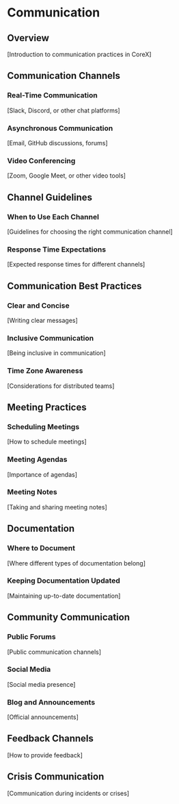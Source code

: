 # Communication

## Overview
[Introduction to communication practices in CoreX]

## Communication Channels

### Real-Time Communication
[Slack, Discord, or other chat platforms]

### Asynchronous Communication
[Email, GitHub discussions, forums]

### Video Conferencing
[Zoom, Google Meet, or other video tools]

## Channel Guidelines

### When to Use Each Channel
[Guidelines for choosing the right communication channel]

### Response Time Expectations
[Expected response times for different channels]

## Communication Best Practices

### Clear and Concise
[Writing clear messages]

### Inclusive Communication
[Being inclusive in communication]

### Time Zone Awareness
[Considerations for distributed teams]

## Meeting Practices

### Scheduling Meetings
[How to schedule meetings]

### Meeting Agendas
[Importance of agendas]

### Meeting Notes
[Taking and sharing meeting notes]

## Documentation

### Where to Document
[Where different types of documentation belong]

### Keeping Documentation Updated
[Maintaining up-to-date documentation]

## Community Communication

### Public Forums
[Public communication channels]

### Social Media
[Social media presence]

### Blog and Announcements
[Official announcements]

## Feedback Channels
[How to provide feedback]

## Crisis Communication
[Communication during incidents or crises]
